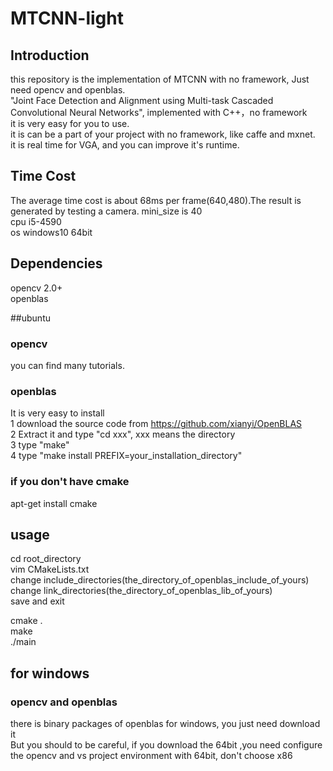 # MTCNN-light
## Introduction
this repository is the implementation of MTCNN with no framework,  Just need opencv and openblas.  
"Joint Face Detection and Alignment using Multi-task Cascaded Convolutional Neural Networks", implemented with C++，no framework  
it is very easy for you to use.  
it is can be a part of your project with no framework, like caffe and mxnet.  
it is real time for VGA, and you can improve it's runtime.  

## Time Cost
The average time cost is about 68ms per frame(640,480).The result is generated by testing a camera. mini_size is 40     
cpu   i5-4590  
os    windows10   64bit

## Dependencies
opencv  2.0+  
openblas  

##ubuntu   
### opencv    
you can find many tutorials.

### openblas
It is very easy to install  
1 download the source code from https://github.com/xianyi/OpenBLAS  
2 Extract it and type "cd xxx", xxx means the directory  
3 type "make"   
4 type "make install PREFIX=your_installation_directory"   

### if you don't have cmake 
apt-get install cmake

## usage
cd root_directory   
vim CMakeLists.txt   
change   include_directories(the_directory_of_openblas_include_of_yours)  
change   link_directories(the_directory_of_openblas_lib_of_yours)  
save and exit

cmake .   
make   
./main   

## for windows    
### opencv and openblas    
there is binary packages of openblas for windows, you just need download it   
But you should to be careful, if you download the 64bit ,you need configure    
the opencv and vs project environment with 64bit, don't choose x86

